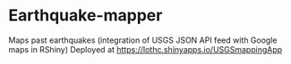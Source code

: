 # Earthquake-mapper
Maps past earthquakes (integration of USGS JSON API feed with Google maps in RShiny)
Deployed at https://lothc.shinyapps.io/USGSmappingApp
